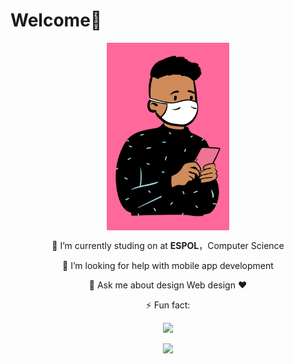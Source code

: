 
 #                   Welcome👋
 
<div align="center">
<img align="center" alt="GIF" height="300px" src="open-peeps (1).png" /> <br>
 

 🔭 I’m currently studing on at **ESPOL**，Computer Science

 🤔 I’m looking for help with mobile app development
 
 💬 Ask me about design Web design ❤️

 ⚡ Fun fact: 

 
 ![](https://komarev.com/ghpvc/?username=jjgilces&color=ff69b4)



 <img  src="https://github-readme-stats.vercel.app/api?username=jjgilces&show_icons=true&theme=tokyonight&hide=prs&icon_color=6392DF">
</div>
